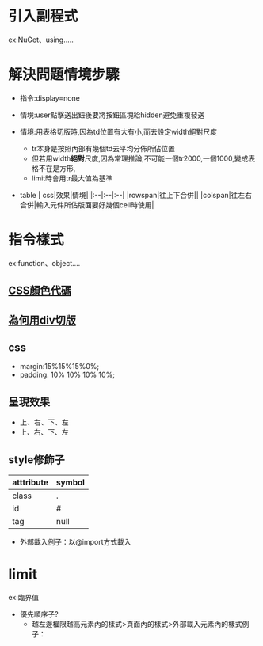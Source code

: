 # 引入副程式
ex:NuGet、using.....

# 解決問題情境步驟

- 指令:display=none
- 情境:user點擊送出鈕後要將按鈕區塊給hidden避免重複發送

- 情境:用表格切版時,因為td位置有大有小,而去設定width絕對尺度
  - tr本身是按照內部有幾個td去平均分佈所佔位置
  - 但若用width**絕對**尺度,因為常理推論,不可能一個tr2000,一個1000,變成表格不在是方形,
  - limit時會用tr最大值為基準

- table
|
css|效果|情境|
|:--|:--|:--|
|rowspan|往上下合併||
|colspan|往左右合併|輸入元件所佔版面要好幾個cell時使用|



# 指令樣式
ex:function、object....
## [CSS顏色代碼](https://www.wibibi.com/info.php?tid=372)
## [為何用div切版](######區塊配置的想法)
## css
- margin:15%15%15%0%;
- padding: 10% 10% 10% 10%;
## 呈現效果
- 上、右、下、左
- 上、右、下、左
## style修飾子
|atttribute|symbol|
|:--|:--|
|class|.|
|id|#|
|tag|null|


- 外部載入例子：以@import方式載入

# limit
ex:臨界值
- 優先順序子?
  - 越左邊權限越高元素內的樣式>頁面內的樣式>外部載入元素內的樣式例子：


